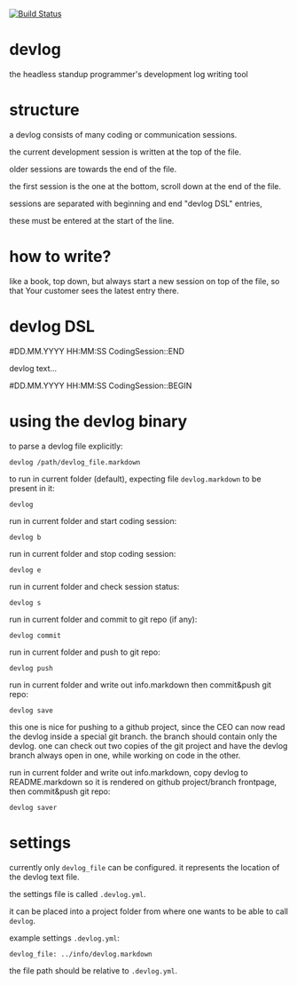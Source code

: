 [![Build Status](https://travis-ci.org/mihael/devlog.svg?branch=master)](https://travis-ci.org/mihael/devlog)

devlog
======

the headless standup programmer's development log writing tool

structure
=========

a devlog consists of many coding or communication sessions.

the current development session is written at the top of the file.

older sessions are towards the end of the file.

the first session is the one at the bottom, scroll down at the end of the file.

sessions are separated with beginning and end "devlog DSL" entries,

these must be entered at the start of the line.

how to write?
=============

like a book, top down, but always start a new session on top of the file, so that Your customer sees the latest entry there.

devlog DSL
==========


#DD.MM.YYYY HH:MM:SS CodingSession::END

devlog text...

#DD.MM.YYYY HH:MM:SS CodingSession::BEGIN

using the devlog binary
===================

to parse a devlog file explicitly:

`devlog /path/devlog_file.markdown`

to run in current folder (default), expecting file `devlog.markdown` to be present in it:

`devlog`

run in current folder and start coding session:

`devlog b`

run in current folder and stop coding session:

`devlog e`

run in current folder and check session status:

`devlog s`

run in current folder and commit to git repo (if any):

`devlog commit`

run in current folder and push to git repo:

`devlog push`

run in current folder and write out info.markdown then commit&push git repo:

`devlog save`

this one is nice for pushing to a github project, since the CEO can now read the devlog inside a special git branch. the branch should contain only the devlog. one can check out two copies of the git project and have the devlog branch always open in one, while working on code in the other.

run in current folder and write out info.markdown, copy devlog to README.markdown so it is rendered on github project/branch frontpage, then commit&push git repo:

`devlog saver`

settings
========

currently only `devlog_file` can be configured. it represents the location of the devlog text file.

the settings file is called `.devlog.yml`.

it can be placed into a project folder from where one wants to be able to call `devlog`.

example settings `.devlog.yml`:

```
devlog_file: ../info/devlog.markdown
```

the file path should be relative to `.devlog.yml`.